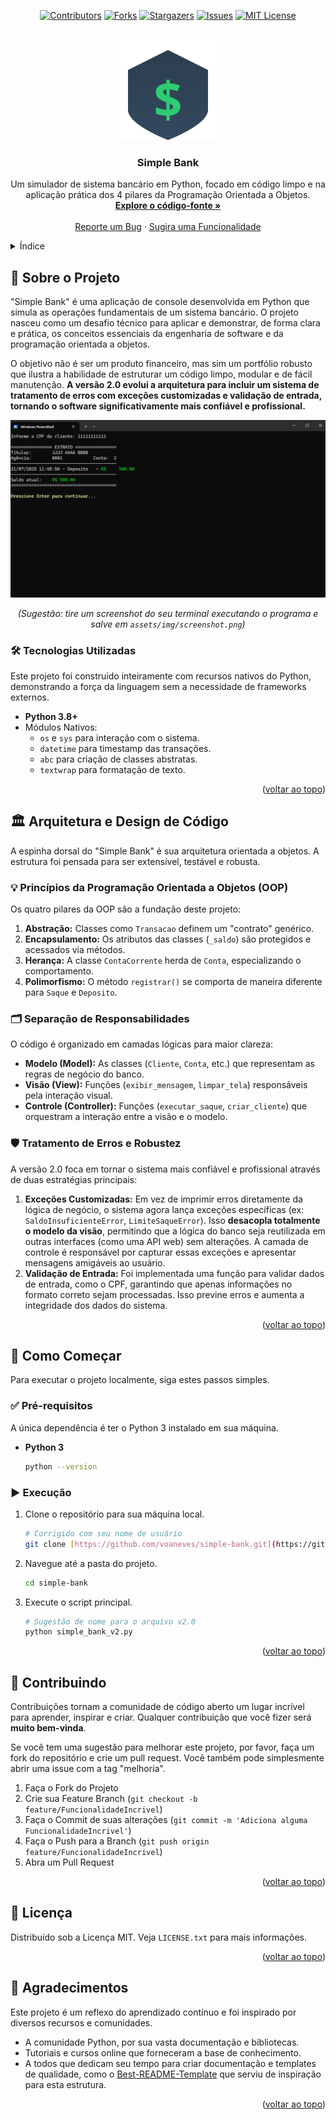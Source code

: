 <a name="readme-top"></a>

<div align="center">
  
  [![Contributors][contributors-shield]][contributors-url]
  [![Forks][forks-shield]][forks-url]
  [![Stargazers][stars-shield]][stars-url]
  [![Issues][issues-shield]][issues-url]
  [![MIT License][license-shield]][license-url]

</div>
<br />
<div align="center">
  <a href="https://github.com/voaneves/simple-bank">
    <img src="https://raw.githubusercontent.com/voaneves/simple-bank/main/assets/img/logo.svg" alt="Logo" width="160" height="160">
  </a>
  <h3 align="center">Simple Bank</h3>
  <p align="center">
    Um simulador de sistema bancário em Python, focado em código limpo e na aplicação prática dos 4 pilares da Programação Orientada a Objetos.
    <br />
    <a href="https://github.com/voaneves/simple-bank"><strong>Explore o código-fonte »</strong></a>
    <br />
    <br />
    <a href="https://github.com/voaneves/simple-bank/issues">Reporte um Bug</a>
    ·
    <a href="https://github.com/voaneves/simple-bank/issues">Sugira uma Funcionalidade</a>
  </p>
</div>

<details>
  <summary>Índice</summary>
  <ol>
    <li>
      <a href="#-sobre-o-projeto">Sobre o Projeto</a>
      <ul>
        <li><a href="#-tecnologias-utilizadas">Tecnologias Utilizadas</a></li>
      </ul>
    </li>
    <li>
      <a href="#-arquitetura-e-design-de-código">Arquitetura e Design de Código</a>
      <ul>
        <li><a href="#-princípios-da-programação-orientada-a-objetos-oop">Princípios da Programação Orientada a Objetos (OOP)</a></li>
        <li><a href="#-separação-de-responsabilidades">Separação de Responsabilidades</a></li>
        <li><a href="#-tratamento-de-erros-e-robustez">Tratamento de Erros e Robustez</a></li>
      </ul>
    </li>
    <li>
      <a href="#-como-começar">Como Começar</a>
      <ul>
        <li><a href="#-pré-requisitos">Pré-requisitos</a></li>
        <li><a href="#-execução">Execução</a></li>
      </ul>
    </li>
    <li><a href="#-contribuindo">Contribuindo</a></li>
    <li><a href="#-licença">Licença</a></li>
    <li><a href="#-agradecimentos">Agradecimentos</a></li>
  </ol>
</details>

## 🏦 Sobre o Projeto

"Simple Bank" é uma aplicação de console desenvolvida em Python que simula as operações fundamentais de um sistema bancário. O projeto nasceu como um desafio técnico para aplicar e demonstrar, de forma clara e prática, os conceitos essenciais da engenharia de software e da programação orientada a objetos.

O objetivo não é ser um produto financeiro, mas sim um portfólio robusto que ilustra a habilidade de estruturar um código limpo, modular e de fácil manutenção. **A versão 2.0 evolui a arquitetura para incluir um sistema de tratamento de erros com exceções customizadas e validação de entrada, tornando o software significativamente mais confiável e profissional.**

<div align="center">
  <img src="assets/img/screenshot.png" alt="Screenshot do terminal executando o Simple Bank">
</div>
<p align="center"><i>(Sugestão: tire um screenshot do seu terminal executando o programa e salve em <code>assets/img/screenshot.png</code>)</i></p>

### 🛠️ Tecnologias Utilizadas

Este projeto foi construído inteiramente com recursos nativos do Python, demonstrando a força da linguagem sem a necessidade de frameworks externos.

* **Python 3.8+**
* Módulos Nativos:
    * `os` e `sys` para interação com o sistema.
    * `datetime` para timestamp das transações.
    * `abc` para criação de classes abstratas.
    * `textwrap` para formatação de texto. <p align="right">(<a href="#readme-top">voltar ao topo</a>)</p>

## 🏛️ Arquitetura e Design de Código

A espinha dorsal do "Simple Bank" é sua arquitetura orientada a objetos. A estrutura foi pensada para ser extensível, testável e robusta.

### 💡 Princípios da Programação Orientada a Objetos (OOP)

Os quatro pilares da OOP são a fundação deste projeto:

1.  **Abstração:** Classes como `Transacao` definem um "contrato" genérico.
2.  **Encapsulamento:** Os atributos das classes (`_saldo`) são protegidos e acessados via métodos.
3.  **Herança:** A classe `ContaCorrente` herda de `Conta`, especializando o comportamento.
4.  **Polimorfismo:** O método `registrar()` se comporta de maneira diferente para `Saque` e `Deposito`.

### 🗂️ Separação de Responsabilidades

O código é organizado em camadas lógicas para maior clareza:

-   **Modelo (Model):** As classes (`Cliente`, `Conta`, etc.) que representam as regras de negócio do banco.
-   **Visão (View):** Funções (`exibir_mensagem`, `limpar_tela`) responsáveis pela interação visual.
-   **Controle (Controller):** Funções (`executar_saque`, `criar_cliente`) que orquestram a interação entre a visão e o modelo.

### 🛡️ Tratamento de Erros e Robustez

A versão 2.0 foca em tornar o sistema mais confiável e profissional através de duas estratégias principais:

1.  **Exceções Customizadas:** Em vez de imprimir erros diretamente da lógica de negócio, o sistema agora lança exceções específicas (ex: `SaldoInsuficienteError`, `LimiteSaqueError`). Isso **desacopla totalmente o modelo da visão**, permitindo que a lógica do banco seja reutilizada em outras interfaces (como uma API web) sem alterações. A camada de controle é responsável por capturar essas exceções e apresentar mensagens amigáveis ao usuário.
2.  **Validação de Entrada:** Foi implementada uma função para validar dados de entrada, como o CPF, garantindo que apenas informações no formato correto sejam processadas. Isso previne erros e aumenta a integridade dos dados do sistema.

<p align="right">(<a href="#readme-top">voltar ao topo</a>)</p>

## 🚀 Como Começar

Para executar o projeto localmente, siga estes passos simples.

### ✅ Pré-requisitos

A única dependência é ter o Python 3 instalado em sua máquina.

* **Python 3**
    ```sh
    python --version
    ```

### ▶️ Execução

1.  Clone o repositório para sua máquina local.
    ```sh
    # Corrigido com seu nome de usuário
    git clone [https://github.com/voaneves/simple-bank.git](https://github.com/voaneves/simple-bank.git)
    ```
2.  Navegue até a pasta do projeto.
    ```sh
    cd simple-bank
    ```
3.  Execute o script principal.
    ```sh
    # Sugestão de nome para o arquivo v2.0
    python simple_bank_v2.py
    ```

<p align="right">(<a href="#readme-top">voltar ao topo</a>)</p>

## 🤝 Contribuindo

Contribuições tornam a comunidade de código aberto um lugar incrível para aprender, inspirar e criar. Qualquer contribuição que você fizer será **muito bem-vinda**.

Se você tem uma sugestão para melhorar este projeto, por favor, faça um fork do repositório e crie um pull request. Você também pode simplesmente abrir uma issue com a tag "melhoria".

1.  Faça o Fork do Projeto
2.  Crie sua Feature Branch (`git checkout -b feature/FuncionalidadeIncrivel`)
3.  Faça o Commit de suas alterações (`git commit -m 'Adiciona alguma FuncionalidadeIncrivel'`)
4.  Faça o Push para a Branch (`git push origin feature/FuncionalidadeIncrivel`)
5.  Abra um Pull Request

<p align="right">(<a href="#readme-top">voltar ao topo</a>)</p>

## 📜 Licença

Distribuído sob a Licença MIT. Veja `LICENSE.txt` para mais informações.

<p align="right">(<a href="#readme-top">voltar ao topo</a>)</p>

## 🙏 Agradecimentos

Este projeto é um reflexo do aprendizado contínuo e foi inspirado por diversos recursos e comunidades.

* A comunidade Python, por sua vasta documentação e bibliotecas.
* Tutoriais e cursos online que forneceram a base de conhecimento.
* A todos que dedicam seu tempo para criar documentação e templates de qualidade, como o [Best-README-Template](https://github.com/othneildrew/Best-README-Template) que serviu de inspiração para esta estrutura.

<p align="right">(<a href="#readme-top">voltar ao topo</a>)</p>

[contributors-shield]: https://img.shields.io/github/contributors/voaneves/simple-bank.svg?style=for-the-badge
[contributors-url]: https://github.com/voaneves/simple-bank/graphs/contributors
[forks-shield]: https://img.shields.io/github/forks/voaneves/simple-bank.svg?style=for-the-badge
[forks-url]: https://github.com/voaneves/simple-bank/network/members
[stars-shield]: https://img.shields.io/github/stars/voaneves/simple-bank.svg?style=for-the-badge
[stars-url]: https://github.com/voaneves/simple-bank/stargazers
[issues-shield]: https://img.shields.io/github/issues/voaneves/simple-bank.svg?style=for-the-badge
[issues-url]: https://github.com/voaneves/simple-bank/issues
[license-shield]: https://img.shields.io/github/license/voaneves/simple-bank.svg?style=for-the-badge
[license-url]: https://github.com/voaneves/simple-bank/blob/main/LICENSE.txt
